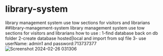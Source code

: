 # library-system
library management system use tow sections  for visitors and librarians 
##library-management-system library management system use tow sections for visitors and librarians how to use :
1-find database back on db folder 
2-create database hosted|local and import from sql file
3- use userName: admin1 and password:713737377
![Screenshot 2024-02-26 031306](https://github.com/Sultanibnkhalid/library-system/assets/95893896/e496f533-2e1b-4567-a59c-25fc52b8c64f)
